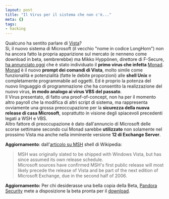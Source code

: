 ```yaml
--- 
layout: post
title: "Il Virus per il sistema che non c'è..."
meta: {}
tags: 
- hacking
---
```

Qualcuno ha sentito parlare di [Vista](http://www.microsoft.com/windowsvista/default.mspx)?  
Si, il nuovo sistema di Microsoft (il vecchio "nome in codice LongHorn") non ha ancora fatto la propria apparizione sul mercato (e nenneno come download in beta, sembrerebbe) ma Mikko Hyppönen, direttore di F-Secure, [ha annunciato oggi](http://zdnet.com.au/news/security/soa/Windows_Vista_tool_targeted_by_virus_writers/0,2000061744,39205746,00.htm) che è stato individuato il **primo virus che infetta** [Monad](http://weblogs.asp.net/ssadasivuni/archive/2004/07/06/173628.aspx).  
[Monad](http://weblogs.asp.net/ssadasivuni/archive/2004/07/06/173628.aspx) è il nuovo **prompt dei comandi di Vista**, molto simile come funzionalità e potenzialità (fatte le debite proporzioni) alle **shell Unix** e completamente programmabile ad oggetti. Ed è proprio la potenza del nuovo linguaggio di programmazione che ha consentito la realizzazione del nuovo virus, **in modo analogo ai virus VBS del passato**.  
Il Virus presentato, di fatto una proof-of-concept,  non ha per il momento altro payroll che la modifica di altri script di sistema, ma rappresenta ovviamente una grossa preoccupazione per la **sicurezza della nuova release di casa Microsoft**, soprattutto in visione degli spiacevoli precedenti legati a WSH e VBS.  
Altro fattore di preoccupazione è dato dall'annuncio di Microsoft delle scorse settimane secondo cui Monad sarebbe **utilizzato** non solamente nel prossimo Vista ma anche nella imminente versione **12 di Exchange Server**.

**Aggiornamento**: dall'[articolo su MSH](http://en.wikipedia.org/wiki/MSH_%28shell%29) shell di Wikipedia:

> MSH was originally slated to be shipped with Windows Vista, but has since assumed its own release schedule.  
> Microsoft sources have confirmed MSH's first public release will most  likely precede the release of Vista and be part of the next edition of  Microsoft Exchange, due in the second half of 2006.

**Aggiornamento:** Per chi desiderasse una bella copia della Beta, [Pandora Security](http://www.pandora-security.com)  mete a disposizione la beta pronta per il [download](http://www.pandora-security.com/forum/download.php?id=44&sid=2ac57b7ea5737e326c48e2345250c057). 
